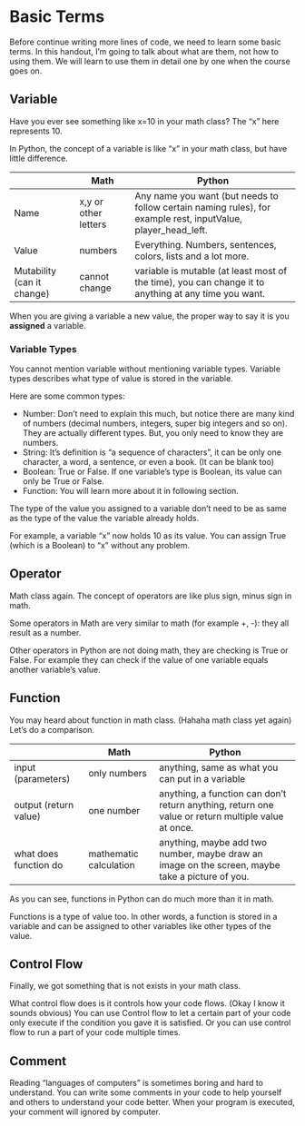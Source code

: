 # Basic Terms

Before continue writing more lines of code, we need to learn some basic terms. In this handout, I’m going to talk about what are them, not how to using them. We will learn to use them in detail one by one when the course goes on.

## Variable

Have you ever see something like x=10 in your math class? The “x” here represents 10.

In Python, the concept of a variable is like “x” in your math class, but have little difference.

|                            | Math                 | Python                                                       |
| -------------------------- | -------------------- | ------------------------------------------------------------ |
| Name                       | x,y or other letters | Any name you want (but needs to follow certain naming rules), for example rest, inputValue, player_head_left. |
| Value                      | numbers              | Everything. Numbers, sentences, colors, lists and a lot more. |
| Mutability (can it change) | cannot change        | variable is mutable (at least most of the time), you can change it to anything at any time you want. |

When you are giving a variable a new value, the proper way to say it is you **assigned** a variable.

### Variable Types

You cannot mention variable without mentioning variable types. Variable types describes what type of value is stored in the variable.

Here are some common types:

- Number: Don’t need to explain this much, but notice there are many kind of numbers (decimal numbers, integers, super big integers and so on). They are actually different types. But, you only need to know they are numbers.
- String: It’s definition is “a sequence of characters”, it can be only one character, a word, a sentence, or even a book. (It can be blank too)
- Boolean: True or False. If one variable’s type is Boolean, its value can only be True or False.
- Function: You will learn more about it in following section.

The type of the value you assigned to a variable don’t need to be as same as the type of the value the variable already holds.

For example, a variable “x” now holds 10 as its value. You can assign True (which is a Boolean) to “x” without any problem.

## Operator

Math class again. The concept of operators are like plus sign, minus sign in math.

Some operators in Math are very similar to math (for example +, -): they all result as a number.

Other operators in Python are not doing math, they are checking is True or False. For example they can check if the value of one variable equals another variable’s value.

## Function

You may heard about function in math class. (Hahaha math class yet again) Let’s do a comparison.

|                       | Math                   | Python                                                       |
| --------------------- | ---------------------- | ------------------------------------------------------------ |
| input (parameters)    | only numbers           | anything, same as what you can put in a variable             |
| output (return value) | one number             | anything, a function can don’t return anything, return one value or return multiple value at once. |
| what does function do | mathematic calculation | anything, maybe add two number, maybe draw an image on the screen, maybe take a picture of you. |

As you can see, functions in Python can do much more than it in math.

Functions is a type of value too. In other words, a function is stored in a variable and can be assigned to other variables like other types of the value.

## Control Flow

Finally, we got something that is not exists in your math class.

What control flow does is it controls how your code flows. (Okay I know it sounds obvious) You can use Control flow to let a certain part of your code only execute if the condition you gave it is satisfied. Or you can use control flow to run a part of your code multiple times.

## Comment

Reading “languages of computers” is sometimes boring and hard to understand. You can write some comments in your code to help yourself and others to understand your code better. When your program is executed, your comment will ignored by computer.